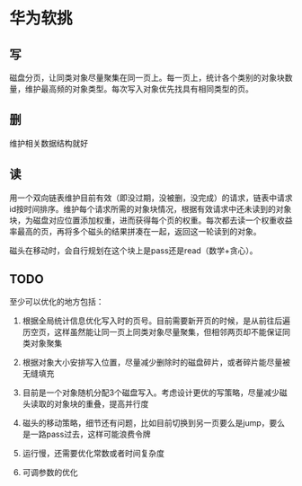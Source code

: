 # 华为软挑

## 写

磁盘分页，让同类对象尽量聚集在同一页上。每一页上，统计各个类别的对象块数量，维护最高频的对象类型。每次写入对象优先找具有相同类型的页。

## 删

维护相关数据结构就好

## 读

用一个双向链表维护目前有效（即没过期，没被删，没完成）的请求，链表中请求id按时间排序。维护每个请求所需的对象块情况，根据有效请求中还未读到的对象块，为磁盘对应位置添加权重，进而获得每个页的权重。每次都去读一个权重收益率最高的页，再将多个磁头的结果拼凑在一起，返回这一轮读到的对象。

磁头在移动时，会自行规划在这个块上是pass还是read（数学+贪心）。

## TODO

至少可以优化的地方包括：

1. 根据全局统计信息优化写入时的页号。目前需要新开页的时候，是从前往后遍历空页，这样虽然能让同一页上同类对象尽量聚集，但相邻两页却不能保证同类对象聚集

2. 根据对象大小安排写入位置，尽量减少删除时的磁盘碎片，或者碎片能尽量被无缝填充

3. 目前是一个对象随机分配3个磁盘写入。考虑设计更优的写策略，尽量减少磁头读取的对象块的重叠，提高并行度

4. 磁头的移动策略，细节还有问题，比如目前切换到另一页要么是jump，要么是一路pass过去，这样可能浪费令牌

5. 运行慢，还需要优化常数或者时间复杂度

6. 可调参数的优化

   
